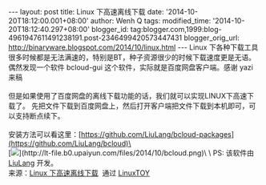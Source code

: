 --- layout: post title: Linux 下高速离线下载 date:
'2014-10-20T18:12:00.001+08:00' author: Wenh Q tags: modified\_time:
'2014-10-20T18:12:40.297+08:00' blogger\_id:
tag:blogger.com,1999:blog-4961947611491238191.post-2346499420573447431
blogger\_orig\_url: http://binaryware.blogspot.com/2014/10/linux.html
--- Linux
下各种下载工具很多时候都是无法满速的，特别是BT，种子资源很少的时候下载速度更是无语。偶然发现一个软件
bcloud-gui 这个软件，实际就是百度网盘客户端。感谢 yazi 来稿\
\
但是如果使用了百度网盘的离线下载功能的话，我们就可以实现LINUX下高速下载了。
先把文件下载到百度网盘上，然后打开客户端把文件下载到本机即可，可以支持断点续下。\
\
安装方法可以看这里：[https://github.com/LiuLang/bcloud-packages](https://github.com/LiuLang/bcloud)\
\
[![](https://images-blogger-opensocial.googleusercontent.com/gadgets/proxy?url=http%3A%2F%2Flt-file.b0.upaiyun.com%2Ffiles%2F2014%2F10%2Fbcloud-300x224.png&container=blogger&gadget=a&rewriteMime=image%2F*)](http://lt-file.b0.upaiyun.com/files/2014/10/bcloud.png)\
\
PS: 该软件由 [LiuLang](https://github.com/LiuLang) 开发。
\
来源：[Linux
下高速离线下载](https://linuxtoy.org/archives/bcloud-linux-highspeed-offline-download.html)  通过 [LinuxTOY](https://linuxtoy.org/)
